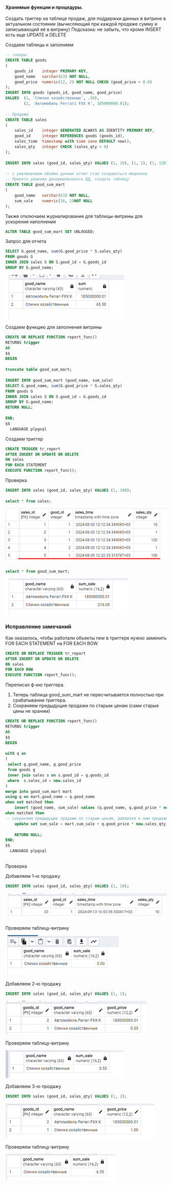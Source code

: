#### Хранимые функции и процедуры.

Создать триггер на таблице продаж, для поддержки данных в витрине в актуальном состоянии (вычисляющий при каждой продаже сумму и записывающий её в витрину)
Подсказка: не забыть, что кроме INSERT есть еще UPDATE и DELETE

Создаем таблицы и заполняем

``` sql
-- товары:
CREATE TABLE goods
(
    goods_id    integer PRIMARY KEY,
    good_name   varchar(63) NOT NULL,
    good_price  numeric(12, 2) NOT NULL CHECK (good_price > 0.0)
);
INSERT INTO goods (goods_id, good_name, good_price)
VALUES 	(1, 'Спички хозайственные', .50),
		(2, 'Автомобиль Ferrari FXX K', 185000000.01);

-- Продажи
CREATE TABLE sales
(
    sales_id    integer GENERATED ALWAYS AS IDENTITY PRIMARY KEY,
    good_id     integer REFERENCES goods (goods_id),
    sales_time  timestamp with time zone DEFAULT now(),
    sales_qty   integer CHECK (sales_qty > 0)
);

INSERT INTO sales (good_id, sales_qty) VALUES (1, 10), (1, 1), (1, 120), (2, 1);

-- с увеличением объёма данных отчет стал создаваться медленно
-- Принято решение денормализовать БД, создать таблицу
CREATE TABLE good_sum_mart
(
	good_name   varchar(63) NOT NULL,
	sum_sale	numeric(16, 2)NOT NULL
);

```

Также отключаем журналирование для таблицы-витрины для ускорения наполнения

``` sql
ALTER TABLE good_sum_mart SET UNLOGGED;
```


Запрос для отчета

``` sql
SELECT G.good_name, sum(G.good_price * S.sales_qty)
FROM goods G
INNER JOIN sales S ON S.good_id = G.goods_id
GROUP BY G.good_name;
```

![](files/1.png)


Создаем функцию для заполнения витрины

``` sql
CREATE OR REPLACE FUNCTION report_func()
RETURNS trigger
AS
$$
BEGIN

truncate table good_sum_mart;
 
INSERT INTO good_sum_mart (good_name, sum_sale)
SELECT G.good_name, sum(G.good_price * S.sales_qty)
FROM goods G
INNER JOIN sales S ON S.good_id = G.goods_id
GROUP BY G.good_name;
RETURN NULL;
 
END;
$$
  LANGUAGE plpgsql
```

Создаем триггер

``` sql
CREATE TRIGGER tr_report
AFTER INSERT OR UPDATE OR DELETE
ON sales
FOR EACH STATEMENT
EXECUTE FUNCTION report_func();
```


Проверка

``` sql
INSERT INTO sales (good_id, sales_qty) VALUES (1, 100);

select * from sales;
```
![](files/2.png)


``` sql
select * from good_sum_mart;
```
![](files/3.png)


### Исправление замечаний

Как оказалось, чтобы работали объекты new в триггере нужно заменить FOR EACH STATEMENT на FOR EACH ROW

``` sql
CREATE OR REPLACE TRIGGER tr_report
AFTER INSERT OR UPDATE OR DELETE
ON sales
FOR EACH ROW
EXECUTE FUNCTION report_func();
```
Переписал ф-ию триггера. 
1) Теперь таблица good_sum_mart не пересчитывается полностью при срабатывании триггера.
2) Сохраняем предыдущие продажи по старым ценам (сами старые цены не храним)

``` sql
CREATE OR REPLACE FUNCTION report_func()
RETURNS trigger
AS
$$
BEGIN

with q as
(
 select g.good_name, g.good_price
 from goods g
 inner join sales s on s.good_id = g.goods_id
 where 	s.sales_id = new.sales_id
)
merge into good_sum_mart mart
using q on mart.good_name = q.good_name
when not matched then	   
	insert (good_name, sum_sale) values (q.good_name, q.good_price * new.sales_qty)
when matched then
-- сохраняем предыдущие продажи по старым ценам, добавляя к ним продажи по текущей цене
	update set sum_sale = mart.sum_sale + q.good_price * new.sales_qty;
	
	RETURN NULL;
END;
$$
  LANGUAGE plpgsql
  
```

Проверка

Добавляем 1-ю продажу

``` sql
INSERT INTO sales (good_id, sales_qty) VALUES (1, 10);
```
![](files/4.png)

Проверяем таблицу-витрину

![](files/5.png)

Добавляем 2-ю продажу

``` sql
INSERT INTO sales (good_id, sales_qty) VALUES (1, 1);
```
![](files/6.png)

Проверяем таблицу-витрину

![](files/7.png)

Добавляем 3-ю продажу

``` sql
INSERT INTO sales (good_id, sales_qty) VALUES (1, 2);
```
![](files/8.png)

Проверяем таблицу-витрину

![](files/9.png)
